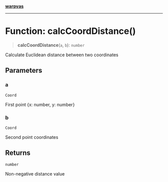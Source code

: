 [**warpvas**](../../../README.md)

***

# Function: calcCoordDistance()

> **calcCoordDistance**(`a`, `b`): `number`

Calculate Euclidean distance between two coordinates

## Parameters

### a

`Coord`

First point {x: number, y: number}

### b

`Coord`

Second point coordinates

## Returns

`number`

Non-negative distance value
